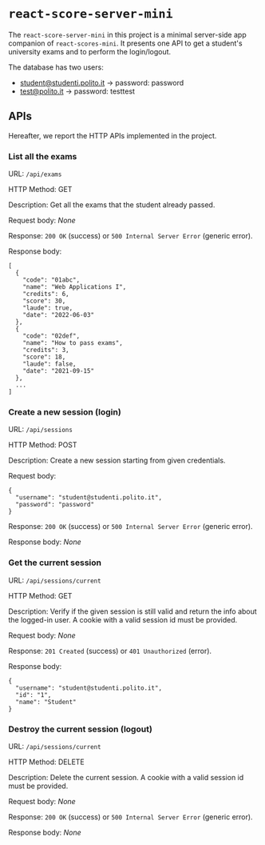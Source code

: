 # `react-score-server-mini`

The `react-score-server-mini` in this project is a minimal server-side app companion of `react-scores-mini`. It presents one API to get a student's university exams and to perform the login/logout.

The database has two users:
* student@studenti.polito.it -> password: password
* test@polito.it -> password: testtest

## APIs
Hereafter, we report the HTTP APIs implemented in the project.

### __List all the exams__

URL: `/api/exams`

HTTP Method: GET

Description: Get all the exams that the student already passed.

Request body: _None_

Response: `200 OK` (success) or `500 Internal Server Error` (generic error).

Response body:
```
[
  {
    "code": "01abc",
    "name": "Web Applications I",
    "credits": 6,
    "score": 30,
    "laude": true,
    "date": "2022-06-03"
  },
  {
    "code": "02def",
    "name": "How to pass exams",
    "credits": 3,
    "score": 18,
    "laude": false,
    "date": "2021-09-15"
  },
  ...
]
```

### __Create a new session (login)__

URL: `/api/sessions`

HTTP Method: POST

Description: Create a new session starting from given credentials.

Request body:
```
{
  "username": "student@studenti.polito.it",
  "password": "password"
}
```

Response: `200 OK` (success) or `500 Internal Server Error` (generic error).

Response body: _None_

### __Get the current session__

URL: `/api/sessions/current`

HTTP Method: GET

Description: Verify if the given session is still valid and return the info about the logged-in user. A cookie with a valid session id must be provided.

Request body: _None_ 

Response: `201 Created` (success) or `401 Unauthorized` (error).

Response body:
```
{
  "username": "student@studenti.polito.it",
  "id": "1",
  "name": "Student"
}
```

### __Destroy the current session (logout)__

URL: `/api/sessions/current`

HTTP Method: DELETE

Description: Delete the current session. A cookie with a valid session id must be provided.

Request body: _None_

Response: `200 OK` (success) or `500 Internal Server Error` (generic error).

Response body: _None_